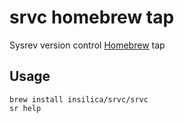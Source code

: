 # srvc homebrew tap

Sysrev version control [Homebrew](https://brew.sh/) tap

## Usage

```
brew install insilica/srvc/srvc
sr help
```

